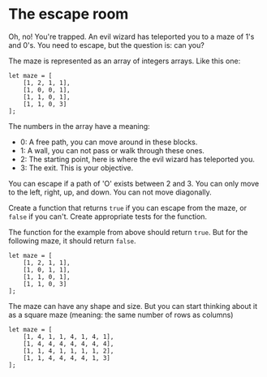 # The escape room

Oh, no! You're trapped. An evil wizard has teleported you to a maze of 1's and 0's. You need to escape, but the question is: can you?

The maze is represented as an array of integers arrays. Like this one:

```
let maze = [
    [1, 2, 1, 1],
    [1, 0, 0, 1],
    [1, 1, 0, 1],
    [1, 1, 0, 3]
];
```

The numbers in the array have a meaning:

- 0: A free path, you can move around in these blocks.
- 1: A wall, you can not pass or walk through these ones.
- 2: The starting point, here is where the evil wizard has teleported you.
- 3: The exit. This is your objective.

You can escape if a path of 'O' exists between 2 and 3. You can only move to the left, right, up, and down. You can not move diagonally.

Create a function that returns `true` if you can escape from the maze, or `false` if you can't. Create appropriate tests for the function.

The function for the example from above should return `true`. But for the following maze, it should return `false`.

```
let maze = [
    [1, 2, 1, 1],
    [1, 0, 1, 1],
    [1, 1, 0, 1],
    [1, 1, 0, 3]
];
```

The maze can have any shape and size. But you can start thinking about it as a square maze (meaning: the same number of rows as columns)


```
let maze = [
    [1, 4, 1, 1, 4, 1, 4, 1],
    [1, 4, 4, 4, 4, 4, 4, 4],
    [1, 1, 4, 1, 1, 1, 1, 2],
    [1, 1, 4, 4, 4, 4, 1, 3]
];
```
